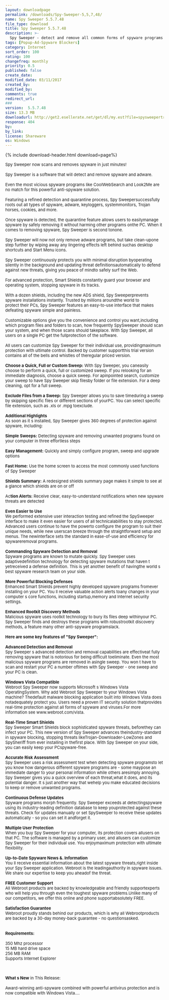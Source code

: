 ```yaml
---
layout: downloadpage
permalink: /downloads/Spy-Sweeper-5,5,7,48/
name: Spy Sweeper 5.5.7.48
file_type: download
title: Spy Sweeper 5.5.7.48
description: >-
  Spy Sweeper - detect and remove all common forms of spyware programs including Trojans, system monitors, keyloggers and adware
tags: [Popup-Ad-Spyware Blockers]
category: Internet
sort_order: 100
rating: 100
changefreq: monthly
priority: 0.5
published: false
create_date: 
modified_date: 03/11/2017
created_by: 
modified_by: 
comments: true
redirect_url: 
### 
version:  5.5.7.48
size: 13.3 MB
downloadurl: http://get2.esellerate.net/get/dl/my.est?file=spysweepertrialesellersetup_en.exe&sessionid=2657&via=ISAPI&a=WCWE8ENECJ0DARUH&b=gru4u3mnbaedgp55yg4uldnl
response: 404
by: 
by_link: 
license: Shareware
os: Windows
---
```


{% include download-header.html download=page%}

<p style="fix-download-text !important">
<p><font size="2"><p>Spy Sweeper now scans and removes spyware in just minutes! <br />
<br />
Spy Sweeper is a software that will detect and remove spyware and adware.<br />
<br />
Even the most vicious spyware programs like CoolWebSearch and Look2Me are no match for this powerful anti-spyware solution.<br />
<br />
Featuring a refined detection and quarantine process, Spy Sweepersuccessfully roots out all types of spyware, adware, keyloggers, systemmonitors, Trojan horses, cookies, and more. <br />
<br />
Once spyware is detected, the quarantine feature allows users to easilymanage spyware by safely removing it without harming other programs onthe PC. When it comes to removing spyware, Spy Sweeper is second tonone. <br />
<br />
Spy Sweeper will now not only remove adware programs, but take clean-upone step further by wiping away any lingering effects left behind suchas desktop shortcuts and Start Menu icons. <br />
<br />
Spy Sweeper continuously protects you with minimal disruption byoperating silently in the background and updating threat definitionsautomatically to defend against new threats, giving you peace of mindto safely surf the Web.<br />
<br />
For advanced protection, Smart Shields constantly guard your browser and operating system, stopping spyware in its tracks. <br />
<br />
With a dozen shields, including the new ADS shield, Spy Sweeperprevents spyware installations instantly. Trusted by millions aroundthe world to<br />
protect their PCs, Spy Sweeper features an easy-to-use interface that makes defeating spyware simple and painless.<br />
<br />
Customizable options give you the convenience and control you want,including which program files and folders to scan, how frequently SpySweeper should scan your system, and when those scans should takeplace. With Spy Sweeper, all users on a single PC get the fullprotection of the software. <br />
<br />
All users can customize Spy Sweeper for their individual use, providingmaximum protection with ultimate control. Backed by customer supportthis trial version contains all of the bells and whistles of theregular priced version.<br />
<br />
<strong>Choose a Quick, Full or Custom Sweep:</strong> With Spy Sweeper, you caneasily choose to perform a quick, full or customized sweep. If you relooking for an immediate diagnosis, choose a quick sweep. For apinpointed search, customize your sweep to have Spy Sweeper skip filesby folder or file extension. For a deep cleaning, opt for a full sweep.<br />
<br />
<strong>Exclude Files from a Sweep:</strong> Spy Sweeper allows you to save timeduring a sweep by skipping specific files or different sections of yourPC. You can select specific file extension, such as .xls or .mpg toexclude.<br />
<br />
<strong>Additional Highlights</strong><br />
As soon as it s installed, Spy Sweeper gives 360 degrees of protection against spyware, including:<br />
<br />
<strong>Simple Sweeps:</strong> Detecting spyware and removing unwanted programs found on your computer in three effortless steps<br />
<br />
<strong>Easy Management:</strong> Quickly and simply configure program, sweep and upgrade options<br />
<br />
<strong>Fast Home:</strong> Use the home screen to access the most commonly used functions of Spy Sweeper<br />
<br />
<strong>Shields Summary:</strong> A redesigned shields summary page makes it simple to see at a glance which shields are on or off<br />
<br />
Ac<strong>tion Alerts:</strong> Receive clear, easy-to-understand notifications when new spyware threats are detected<br />
<br />
<strong>Even Easier to Use</strong><br />
We performed extensive user interaction testing and refined the SpySweeper interface to make it even easier for users of all technicalabilities to stay protected. Advanced users continue to have the powerto configure the program to suit their unique needs, while new userscan breeze through the straightforward setup and menus. The newinterface sets the standard in ease-of-use and efficiency for spywareremoval programs.<br />
<br />
<strong>Commanding Spyware Detection and Removal</strong><br />
Spyware programs are known to mutate quickly. Spy Sweeper uses adaptivedefinition technology for detecting spyware mutations that haven t yetreceived a defense definition. This is yet another benefit of havingthe world s best spyware research team on your side.<br />
<br />
<strong>More Powerful Blocking Defenses</strong><br />
Enhanced Smart Shields prevent highly developed spyware programs fromever installing on your PC. You ll receive valuable action alerts toany changes in your computer s core functions, including startup,memory and Internet security settings.<br />
<br />
<strong>Enhanced Rootkit Discovery Methods</strong><br />
Malicious spyware uses rootkit technology to bury its files deep withinyour PC. Spy Sweeper finds and destroys these programs with robustrootkit discovery methods, a feature many other anti-spyware programslack.<br />
<br />
<span><strong>Here are some key features of "Spy Sweeper":</strong></span><br />
<br />
<strong>Advanced Detection and Removal</strong><br />
Spy Sweeper s advanced detection and removal capabilities are effectiveat fully removing spyware that is notorious for being difficult toeliminate. Even the most malicious spyware programs are removed in asingle sweep. You won t have to scan and restart your PC a number oftimes with Spy Sweeper - one sweep and your PC is clean.<br />
<br />
<strong>Windows Vista Compatible</strong><br />
Webroot Spy Sweeper now supports Microsoft s Windows Vista OperatingSystem. Why add Webroot Spy Sweeper to your Windows Vista machine? Thedefault malware blocking application built into Windows Vista does notadequately protect you. Users need a proven IT security solution thatprovides real-time protection against all forms of spyware and viruses.For more information see www.webroot.com/vista.<br />
<br />
<strong>Real-Time Smart Shields</strong><br />
Spy Sweeper Smart Shields block sophisticated spyware threats, beforethey can infect your PC. This new version of Spy Sweeper advances theindustry-standard in spyware blocking, stopping threats likeTrojan-Downloader-LowZones and SpySheriff from ever installing in thefirst place. With Spy Sweeper on your side, you can easily keep your PCspyware-free.<br />
<br />
<strong>Accurate Risk Assessment</strong><br />
Spy Sweeper uses a risk assessment test when detecting spyware programsto let you know how dangerous different spyware programs are - some maypose an immediate danger to your personal information while others aresimply annoying. Spy Sweeper gives you a quick overview of each threat,what it does, and its potential danger. It s just another way that wehelp you make educated decisions to keep or remove unwanted programs.<br />
<br />
<strong>Continuous Defense Updates</strong><br />
Spyware programs morph frequently. Spy Sweeper exceeds at detectingspyware using its industry-leading definition database to keep youprotected against these threats. Check for updates manually or set SpySweeper to receive these updates automatically - so you can set it andforget it.<br />
<br />
<strong>Multiple User Protection</strong><br />
When you buy Spy Sweeper for your computer, its protection covers allusers on that PC. The software is managed by a primary user, and allusers can customize Spy Sweeper for their individual use. You enjoymaximum protection with ultimate flexibility.<br />
<br />
<strong>Up-to-Date Spyware News &amp;. Information</strong><br />
You ll receive essential information about the latest spyware threats,right inside your Spy Sweeper application. Webroot is the leadingauthority in spyware issues. We share our expertise to keep you aheadof the threat.<br />
<br />
<strong>FREE Customer Support</strong><br />
All Webroot products are backed by knowledgeable and friendly supportexperts who will help you through even the toughest spyware problems.Unlike many of our competitors, we offer this online and phone supportabsolutely FREE.<br />
<br />
<strong>Satisfaction Guarantee</strong><br />
Webroot proudly stands behind our products, which is why all Webrootproducts are backed by a 30-day money-back guarantee - no questionsasked.<br />
<br />
<br />
<span><strong>Requirements:</strong></span><br />
<br />
350 Mhz processor<br />
15 MB hard drive space<br />
256 MB RAM<br />
Supports Internet Explorer<br />
</p>
<div class="celltext_big"><br />
<br />
<strong>What s New</strong> in This Release:<br />
<br />
Award-winning anti-spyware combined with powerful antivirus protection and is now compatible with Windows Vista....</div></p></p>
